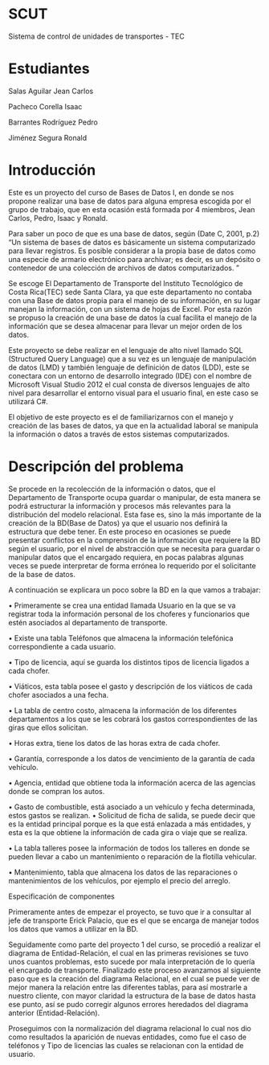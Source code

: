 SCUT
====

Sistema de control de unidades de transportes - TEC

Estudiantes
====

Salas Aguilar Jean Carlos

Pacheco Corella Isaac

Barrantes Rodríguez Pedro

Jiménez Segura Ronald


Introducción
====


Este es un proyecto del curso de Bases de Datos I, en donde se nos propone realizar una base de datos para alguna empresa escogida por el grupo de trabajo, que en esta ocasión está formada por 4 miembros, Jean Carlos, Pedro, Isaac y Ronald.

Para saber un poco de que es una base de datos, según (Date C, 2001, p.2) “Un sistema de bases de datos es básicamente un sistema computarizado para llevar registros. Es posible considerar a la propia base de datos como una especie de armario electrónico para archivar; es decir, es un depósito o contenedor de una colección de archivos de datos computarizados. ”

Se escoge El Departamento de Transporte del Instituto Tecnológico de Costa Rica(TEC) sede Santa Clara, ya que este departamento no contaba con una Base de datos propia para el manejo de su información, en su lugar manejan la información, con un sistema de hojas de Excel. Por esta razón se propuso la creación de una base de datos la cual facilita el manejo de la información que se desea almacenar para llevar un mejor orden de los datos.

Este proyecto se debe realizar en el lenguaje de alto nivel llamado SQL (Structured Query Language) que a su vez es un lenguaje de manipulación de datos (LMD) y también lenguaje de definición de datos (LDD), este se conectara con un entorno de desarrollo integrado (IDE) con el nombre de Microsoft Visual Studio 2012 el cual consta de diversos lenguajes de alto nivel para desarrollar el entorno visual para el usuario final, en este  caso se utilizará C#.

El objetivo de este proyecto es el de familiarizarnos con el manejo y creación de las bases de datos, ya  que en la actualidad laboral se manipula la información o datos a través de estos sistemas computarizados.



Descripción del problema
====

Se procede en la recolección de la información o datos, que el Departamento de Transporte ocupa guardar o manipular, de esta manera se podrá estructurar la información y procesos  más relevantes para la distribución del modelo relacional. Esta fase es, sino la más importante de la creación de la BD(Base de Datos) ya que el usuario nos definirá la estructura que debe tener. En este proceso en ocasiones se puede presentar conflictos en la comprensión de la información que requiere la BD según el usuario, por el nivel de abstracción que se necesita para guardar o manipular datos que el encargado requiera, en pocas palabras algunas veces se puede interpretar de forma errónea lo requerido por el solicitante de la base de datos.

A continuación se explicara un poco sobre la BD en la que vamos a trabajar:

•  Primeramente se crea  una entidad llamada Usuario en la que se va registrar toda la información personal de los choferes y funcionarios que estén asociados al departamento de transporte.

•	Existe una tabla Teléfonos que almacena la información telefónica correspondiente a cada usuario. 

•	Tipo de licencia, aquí se guarda los distintos tipos de licencia ligados a cada chofer.

•	Viáticos, esta tabla posee el gasto y descripción de los viáticos de cada chofer asociados a una fecha.

•	La tabla de centro costo, almacena la información de los diferentes departamentos a los que se les cobrará los gastos correspondientes de las giras que ellos solicitan.

•	Horas extra, tiene los datos de las horas extra de cada chofer.

•	Garantía, corresponde a los datos de vencimiento de la garantía de cada vehículo.

•	Agencia, entidad que obtiene toda la información acerca de las agencias donde se compran los autos.

•	Gasto de combustible, está asociado a un vehículo y fecha determinada, estos gastos se realizan.
•	Solicitud de ficha de salida, se puede decir que es la entidad principal porque es la que está enlazada a más entidades, y esta es la que obtiene la información de cada gira o viaje que se realiza.

•	La tabla talleres posee la información de todos los talleres en donde se pueden llevar a cabo un mantenimiento o reparación de la flotilla vehicular.

•	Mantenimiento, tabla que almacena los datos de las reparaciones o mantenimientos de los vehículos, por ejemplo el precio del arreglo.


Especificación de componentes
	

Primeramente antes de empezar el proyecto, se tuvo que ir a consultar al jefe de transporte Erick Palacio, que es el que se encarga de manejar todos los datos que vamos a utilizar en la BD.

Seguidamente como parte del proyecto 1 del curso, se procedió a realizar el diagrama de Entidad-Relación, el cual en las primeras revisiones se tuvo unos cuantos problemas, esto sucede por mala interpretación de lo quería el encargado de transporte. Finalizado este proceso avanzamos al siguiente paso que es la creación del diagrama Relacional, en el cual se puede ver de mejor manera la relación entre las diferentes tablas, para así mostrarle a nuestro cliente, con mayor claridad la estructura de la base de datos hasta ese punto, así se pudo corregir algunos errores heredados del diagrama anterior (Entidad-Relación).

Proseguimos con la normalización del diagrama relacional lo cual nos dio como resultados la aparición de nuevas entidades, como fue el caso de teléfonos y Tipo de licencias las cuales se relacionan con la entidad de usuario. 
